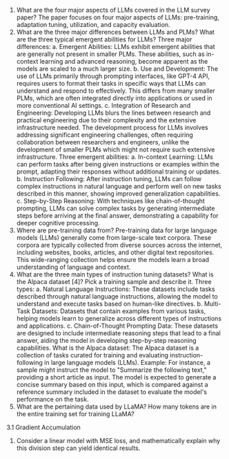 1. What are the four major aspects of LLMs covered in the LLM survey paper?
    The paper focuses on four major aspects of LLMs: pre-training, adaptation tuning, utilization, and capacity evaluation. 
2. What are the three major differences between LLMs and PLMs? What are the three typical emergent abilities for LLMs? 
    Three major differences:
    a. Emergent Abilities: LLMs exhibit emergent abilities that are generally not present in smaller PLMs. These abilities, such as in-context learning and advanced reasoning, become apparent as the models are scaled to a much larger size.
    b. Use and Development: The use of LLMs primarily through prompting interfaces, like GPT-4 API, requires users to format their tasks in specific ways that LLMs can understand and respond to effectively. This differs from many smaller PLMs, which are often integrated directly into applications or used in more conventional AI settings.
    c. Integration of Research and Engineering: Developing LLMs blurs the lines between research and practical engineering due to their complexity and the extensive infrastructure needed. The development process for LLMs involves addressing significant engineering challenges, often requiring collaboration between researchers and engineers, unlike the development of smaller PLMs which might not require such extensive infrastructure.
    Three emergent abilities:
    a. In-context Learning: LLMs can perform tasks after being given instructions or examples within the prompt, adapting their responses without additional training or updates.
    b. Instruction Following: After instruction tuning, LLMs can follow complex instructions in natural language and perform well on new tasks described in this manner, showing improved generalization capabilities.
    c. Step-by-Step Reasoning: With techniques like chain-of-thought prompting, LLMs can solve complex tasks by generating intermediate steps before arriving at the final answer, demonstrating a capability for deeper cognitive processing.
3. Where are pre-training data from?
    Pre-training data for large language models (LLMs) generally come from large-scale text corpora. These corpora are typically collected from diverse sources across the internet, including websites, books, articles, and other digital text repositories. This wide-ranging collection helps ensure the models learn a broad understanding of language and context.
4. What are the three main types of instruction tuning datasets? What is the Alpaca dataset [4]? Pick a training sample and describe it.
    Three types: 
    a. Natural Language Instructions: These datasets include tasks described through natural language instructions, allowing the model to understand and execute tasks based on human-like directives.
    b. Multi-Task Datasets: Datasets that contain examples from various tasks, helping models learn to generalize across different types of instructions and applications.
    c. Chain-of-Thought Prompting Data: These datasets are designed to include intermediate reasoning steps that lead to a final answer, aiding the model in developing step-by-step reasoning capabilities.
    What is the Alpaca dataset:
    The Alpaca dataset is a collection of tasks curated for training and evaluating instruction-following in large language models (LLMs).
    Example:
    For instance, a sample might instruct the model to "Summarize the following text," providing a short article as input. The model is expected to generate a concise summary based on this input, which is compared against a reference summary included in the dataset to evaluate the model's performance on the task.
5. What are the pertaining data used by LLaMA? How many tokens are in the entire training set for training LLaMA?
    




3.1 Gradient Accumulation

1. Consider a linear model with MSE loss, and mathematically explain why this division step can yield identical results.
    
